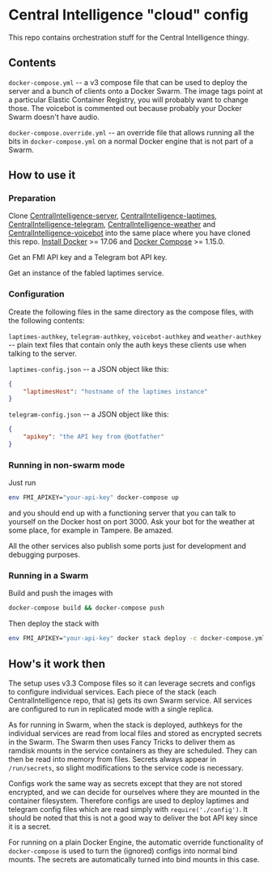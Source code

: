 # Central Intelligence "cloud" config

This repo contains orchestration stuff for the Central Intelligence thingy.

## Contents

`docker-compose.yml` -- a v3 compose file that can be used to deploy the server and a bunch of clients onto a Docker Swarm. The image tags point at a particular Elastic Container Registry, you will probably want to change those. The voicebot is commented out because probably your Docker Swarm doesn't have audio.

`docker-compose.override.yml` -- an override file that allows running all the bits in `docker-compose.yml` on a normal Docker engine that is not part of a Swarm.

## How to use it

### Preparation

Clone [CentralIntelligence-server], [CentralIntelligence-laptimes], [CentralIntelligence-telegram], [CentralIntelligence-weather] and [CentralIntelligence-voicebot] into the same place where you have cloned this repo. [Install Docker] >= 17.06 and [Docker Compose] >= 1.15.0.

[CentralIntelligence-server]: https://github.com/mikko/CentralIntelligence-server
[CentralIntelligence-laptimes]: https://github.com/mikko/CentralIntelligence-laptimes
[CentralIntelligence-telegram]: https://github.com/mikko/CentralIntelligence-telegram
[CentralIntelligence-weather]: https://github.com/mikko/CentralIntelligence-weather
[CentralIntelligence-voicebot]: https://github.com/mikko/CentralIntelligence-voicebot
[Install Docker]: https://docs.docker.com/engine/installation/
[Docker Compose]: https://docs.docker.com/compose/install/

Get an FMI API key and a Telegram bot API key.

Get an instance of the fabled laptimes service.

### Configuration

Create the following files in the same directory as the compose files, with the following contents:

`laptimes-authkey`, `telegram-authkey`, `voicebot-authkey` and `weather-authkey` -- plain text files that contain only the auth keys these clients use when talking to the server.

`laptimes-config.json` -- a JSON object like this:

```json
{
    "laptimesHost": "hostname of the laptimes instance"
}
```

`telegram-config.json` -- a JSON object like this:

```json
{
    "apikey": "the API key from @botfather"
}
```

### Running in non-swarm mode

Just run

```sh
env FMI_APIKEY="your-api-key" docker-compose up
```

and you should end up with a functioning server that you can talk to yourself on the Docker host on port 3000. Ask your bot for the weather at some place, for example in Tampere. Be amazed.

All the other services also publish some ports just for development and debugging purposes.

### Running in a Swarm

Build and push the images with

```sh
docker-compose build && docker-compose push
```

Then deploy the stack with

```sh
env FMI_APIKEY="your-api-key" docker stack deploy -c docker-compose.yml central-intelligence
```

## How's it work then

The setup uses v3.3 Compose files so it can leverage secrets and configs to configure individual services. Each piece of the stack (each CentralIntelligence repo, that is) gets its own Swarm service. All services are configured to run in replicated mode with a single replica.

As for running in Swarm, when the stack is deployed, authkeys for the individual services are read from local files and stored as encrypted secrets in the Swarm. The Swarm then uses Fancy Tricks to deliver them as ramdisk mounts in the service containers as they are scheduled. They can then be read into memory from files. Secrets always appear in `/run/secrets`, so slight modifications to the service code is necessary.

Configs work the same way as secrets except that they are not stored encrypted, and we can decide for ourselves where they are mounted in the container filesystem. Therefore configs are used to deploy laptimes and telegram config files which are read simply with `require('./config')`. It should be noted that this is not a good way to deliver the bot API key since it is a secret.

For running on a plain Docker Engine, the automatic override functionality of `docker-compose` is used to turn the (ignored) configs into normal bind mounts. The secrets are automatically turned into bind mounts in this case.